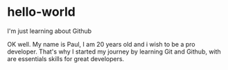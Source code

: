 # hello-world

I'm just learning about Github

OK well. My name is Paul, I am 20 years old and i wish to be a pro developer. That's why I started my journey by learning Git and Github, with are essentials skills for great developers.
